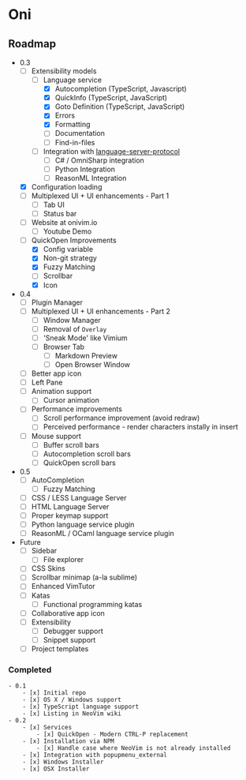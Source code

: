 # Oni

## Roadmap

- 0.3
    - [ ] Extensibility models
        - [ ] Language service
            - [x] Autocompletion (TypeScript, Javascript)
            - [x] QuickInfo (TypeScript, JavaScript)
            - [x] Goto Definition (TypeScript, JavaScript)
            - [x] Errors
            - [x] Formatting
            - [ ] Documentation
            - [ ] Find-in-files
        - [ ] Integration with [language-server-protocol](https://github.com/Microsoft/language-server-protocol)
            - [ ] C# / OmniSharp integration
            - [ ] Python Integration
            - [ ] ReasonML Integration
    - [x] Configuration loading
    - [ ] Multiplexed UI + UI enhancements - Part 1
        - [ ] Tab UI
        - [ ] Status bar
    - [ ] Website at onivim.io
        - [ ] Youtube Demo
    - [ ] QuickOpen Improvements
        - [x] Config variable
        - [x] Non-git strategy
        - [x] Fuzzy Matching
        - [ ] Scrollbar
        - [x] Icon
- 0.4
    - [ ] Plugin Manager
    - [ ] Multiplexed UI + UI enhancements - Part 2
        - [ ] Window Manager
        - [ ] Removal of `Overlay`
        - [ ] 'Sneak Mode' like Vimium
        - [ ] Browser Tab
            - [ ] Markdown Preview
            - [ ] Open Browser Window
    - [ ] Better app icon
    - [ ] Left Pane
    - [ ] Animation support
        - [ ] Cursor animation
    - [ ] Performance improvements
        - [ ] Scroll performance improvement (avoid redraw)
        - [ ] Perceived performance - render characters instally in insert
    - [ ] Mouse support
        - [ ] Buffer scroll bars
        - [ ] Autocompletion scroll bars
        - [ ] QuickOpen scroll bars

- 0.5
    - [ ] AutoCompletion
        - [ ] Fuzzy Matching
    - [ ] CSS / LESS Language Server
    - [ ] HTML Language Server
    - [ ] Proper keymap support
    - [ ] Python language service plugin
    - [ ] ReasonML / OCaml language service plugin

- Future
    - [ ] Sidebar
        - [ ] File explorer
    - [ ] CSS Skins
    - [ ] Scrollbar minimap (a-la sublime)
    - [ ] Enhanced VimTutor
    - [ ] Katas
        - [ ] Functional programming katas
    - [ ] Collaborative app icon
    - [ ] Extensibility
        - [ ] Debugger support
        - [ ] Snippet support
    - [ ] Project templates

### Completed
    - 0.1
        - [x] Initial repo
        - [x] OS X / Windows support
        - [x] TypeScript language support
        - [x] Listing in NeoVim wiki
    - 0.2
        - [x] Services
            - [x] QuickOpen - Modern CTRL-P replacement
        - [x] Installation via NPM
            - [x] Handle case where NeoVim is not already installed
        - [x] Integration with popupmenu_external
        - [x] Windows Installer
        - [x] OSX Installer
